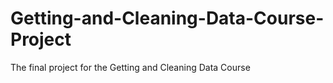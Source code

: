 # Getting-and-Cleaning-Data-Course-Project
The final project for the Getting and Cleaning Data Course
